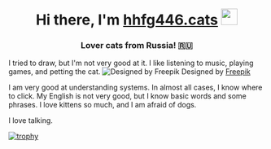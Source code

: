 <h1 align="center">Hi there, I'm <a href="https://spacehey.com/hhfg446" target="_blank">hhfg446.cats</a> 
<img src="https://github.com/blackcater/blackcater/raw/main/images/Hi.gif" height="32"/></h1>
<h3 align="center">Lover cats from Russia! 🇷🇺</h3>

I tried to draw, but I'm not very good at it. I like listening to music, playing games, and petting the cat.  ![Designed by Freepik](https://github.com/hhfg446-cats/hhfg446-cats/assets/171927204/f759512f-9d16-417f-960b-41c941ca26b7)
Designed by <a href="https://img.freepik.com/free-photo/closeup-shot-beautiful-ginger-domestic-kitten-sitting-white-surface_181624-35913.jpg?t=st=1718811001~exp=1718814601~hmac=be7354c7f32125cc528601f483ddeb33aa43e9a6b8062480d1062e4e26bd0503&w=740" target="_blank">Freepik</a>


I am very good at understanding systems. In almost all cases, I know where to click. My English is not very good, but I know basic words and some phrases. I love kittens so much, and I am afraid of dogs.

I love talking.


[![trophy](https://github-profile-trophy.vercel.app/?username=hhfg446-cats)](https://github.com/hhfg446-cats/github-profile-trophy)
